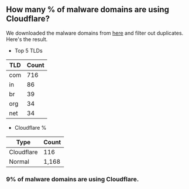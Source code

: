 ## How many % of malware domains are using Cloudflare?


We downloaded the malware domains from [here](https://urlhaus.abuse.ch) and filter out duplicates.
Here's the result.


[//]: # (start replacement)


- Top 5 TLDs

| TLD | Count |
| --- | --- |
| com | 716 |
| in | 86 |
| br | 39 |
| org | 34 |
| net | 34 |


- Cloudflare %

| Type | Count |
| --- | --- |
| Cloudflare | 116 |
| Normal | 1,168 |


### 9% of malware domains are using Cloudflare.